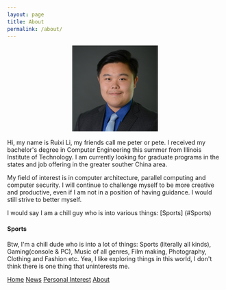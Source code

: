 ```yaml
---
layout: page
title: About
permalink: /about/
---
```

 <link href="about.css" rel="stylesheet"/>
 

<center>
    <img src="/Assets/Ruixi Li.png" width="200" alt="centered image" />
</center>


Hi, my name is Ruixi Li, my friends call me peter or pete. I received my bachelor's degree in Computer Engineering this summer from Illinois Institute of Technology. I am currently looking for graduate programs in the states and job offering in the greater souther China area. 
    
My field of interest is in computer architecture, parallel computing and computer security. I will continue to challenge myself to be more creative and productive, even if I am not in a position of having guidance. I would still strive to better myself. 

I would say I am a chill guy who is into various things: 
[Sports] (#Sports)

#### Sports

Btw, I'm a chill dude who is into a lot of things: Sports (literally all kinds), Gaming(console & PC), Music of all genres, Film making, Photography, Clothing and Fashion etc. Yea, I like exploring things in this world, I don't think there is one thing that uninterests me.

<div class="topnav">
  <a class="active" href="#home">Home</a>
  <a href="#news">News</a>
  <a href="#Personal_Interest"> Personal Interest</a>
  <a href="#about">About</a>
</div>


<!--This is the base Jekyll theme. You can find out more info about customizing your Jekyll theme, as well as basic Jekyll usage documentation at [jekyllrb.com](https://jekyllrb.com/)

You can find the source code for Minima at GitHub:
[jekyll][jekyll-organization] /
[minima](https://github.com/jekyll/minima)

You can find the source code for Jekyll at GitHub:
[jekyll][jekyll-organization] /
[jekyll](https://github.com/jekyll/jekyll)


[jekyll-organization]: https://github.com/jekyll-->



